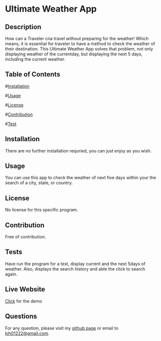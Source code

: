 # Ultimate Weather App

## Description

How can a Traveler cna travel without preparing for the weather!
Which means, it is essential for traveler to have a method to 
check the weather of their destination.
This Ultimate Weather App solves that problem, not only displaying 
weather of the currentday, but displaying the next 5 days, including the 
current weather.

## Table of Contents 

#[Installation](#installation) 

#[Usage](#usage) 

#[License](#license) 

#[Contribution](#contribution) 

#[Test](#contribution) 

## Installation 

There are no further installation requried, you can just enjoy as you wish.

## Usage 

You can use this app to check the weather of next five days within your the
search of a city, state, or country.

## License 

No license for this specific program.


## Contribution

Free of contribution.

## Tests 

Have run the program for a test, display current and the next 5days of weather.
Also, displays the search history and able the click to search again.

## Live Website
[Click](https://gengamask.github.io/weather-dashboard/) for the demo

## Questions
For any question, please visit my [github page](https://github.com/gengamask)
or email to kjh01222@gmail.com.
